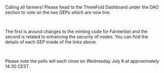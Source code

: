 Calling all farmers! Please head to the ThreeFold Dashboard under the DAO section to vote on the two GEPs which are now live.

<br/>

The first is around changes to the minting code for Farmerbot and the second is related to enhancing the security of nodes. You can find the details of each GEP inside of the links above.

<br/>

Please note the polls will each close on Wednesday July 6 at approximately 14:30 CEST.